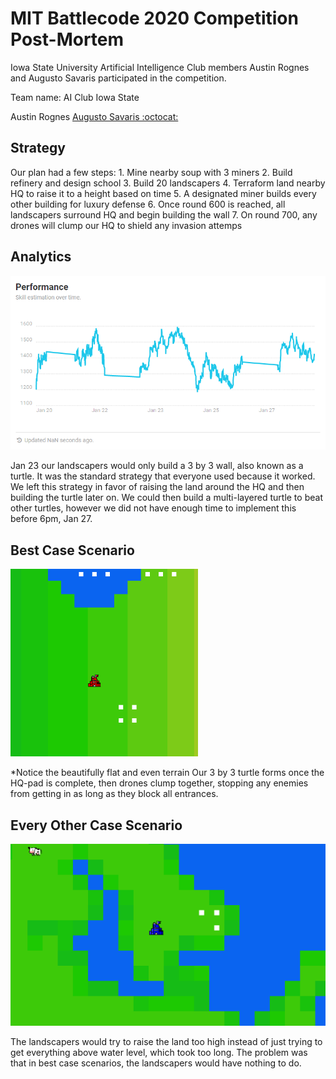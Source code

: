 # MIT Battlecode 2020 Competition Post-Mortem
Iowa State University Artificial Intelligence Club members Austin Rognes and Augusto Savaris participated in the competition.

Team name: AI Club Iowa State

Austin Rognes
[Augusto Savaris :octocat:](https://github.com/augusto-menezes-savaris)

## Strategy

Our plan had a few steps:
    1. Mine nearby soup with 3 miners
    2. Build refinery and design school
    3. Build 20 landscapers
    4. Terraform land nearby HQ to raise it to a height based on time
    5. A designated miner builds every other building for luxury defense
    6. Once round 600 is reached, all landscapers surround HQ and begin building the wall
    7. On round 700, any drones will clump our HQ to shield any invasion attemps

## Analytics
![Points over time analytic](Annotation0.png)

Jan 23 our landscapers would only build a 3 by 3 wall, also known as a turtle. It was the standard strategy that everyone used because it worked. We left this strategy in favor of raising the land around the HQ and then building the turtle later on. We could then build a multi-layered turtle to beat other turtles, however we did not have enough time to implement this before 6pm, Jan 27.

## Best Case Scenario
![Best case gif](BestCase.gif)

*Notice the beautifully flat and even terrain
Our 3 by 3 turtle forms once the HQ-pad is complete, then drones clump together, stopping any enemies from getting in as long as they block all entrances.

## Every Other Case Scenario
![Failure gif](Failure.gif)

The landscapers would try to raise the land too high instead of just trying to get everything above water level, which took too long. The problem was that in best case scenarios, the landscapers would have nothing to do.
